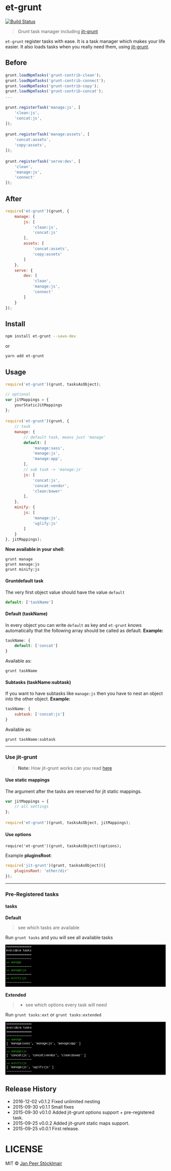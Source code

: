 # et-grunt
[![Build Status](https://travis-ci.org/JPeer264/et-grunt.svg?branch=master)](https://travis-ci.org/JPeer264/et-grunt)

> Grunt task manager including [jit-grunt](https://www.npmjs.com/package/jit-grunt)

`et-grunt` register tasks with ease. It is a task manager which makes your life easier. It also loads tasks when you really need them, using [jit-grunt](https://www.npmjs.com/package/jit-grunt).

## Before
```js
grunt.loadNpmTasks('grunt-contrib-clean');
grunt.loadNpmTasks('grunt-contrib-connect');
grunt.loadNpmTasks('grunt-contrib-copy');
grunt.loadNpmTasks('grunt-contrib-concat');
...

grunt.registerTask('manage:js', [
	'clean:js',
	'concat:js',
]);

grunt.registerTask('manage:assets', [
	'concat:assets',
	'copy:assets',
]);

grunt.registerTask('serve:dev', [
	'clean',
	'manage:js',
	'connect'
]);
```
## After
```js
require('et-grunt')(grunt, {
	manage: {
		js: [
			'clean:js',
			'concat:js'
		],
		assets: [
			'concat:assets',
			'copy:assets'
		]
	},
	serve: {
		dev: [
			'clean',
			'manage:js',
			'connect'
		]
	}
});
```

## Install

```sh
npm install et-grunt --save-dev
```

or

```sh
yarn add et-grunt
```

## Usage

```js
require('et-grunt')(grunt, tasksAsObject);
```

```js
// optional
var jitMappings = {
	yourStaticJitMappings
};

require('et-grunt')(grunt, {
	// task
	manage: {
		// default task, means just 'manage'
		default: [
			'manage:sass',
			'manage:js',
			'manage:app',
		],
		// sub task -> 'manage:js'
		js: [
			'concat:js',
			'concat:vendor',
			'clean:bower'
		],
	},
	minify: {
		js: [
			'manage:js',
			'uglify:js'
		]
	}
}, jitMappings);
```

**Now available in your shell:**
```shell
grunt manage
grunt manage:js
grunt minify:js
```

#### Gruntdefault task

The very first object value should have the value `default`

```js
default: ['taskName']
```

#### Default (taskName)

In every object you can write `default` as key and `et-grunt` knows automatically that the following array should be called as default.
**Example:**
```js
taskName: {
	default: ['concat']
}
```
Available as:
```shell
grunt taskName
```



#### Subtasks (taskName:subtask)

If you want to have subtasks like `manage:js` then you have to nest an object into the other object. **Example:**
```js
taskName: {
	subtask: ['concat:js']
}
```

Available as:
```shell
grunt taskName:subtask
```

---

### Use jit-grunt

> **Note:** How jit-grunt works can you read [here](https://github.com/shootaroo/jit-grunt)

#### Use static mappings

The argument after the tasks are reserved for jit static mappings.

```js
var jitMappings = {
	// all settings
};

require('et-grunt')(grunt, tasksAsObject, jitMappings);
```

#### Use options

`require('et-grunt')(grunt, tasksAsObject)(options);`

Example **pluginsRoot**:
```js
require('jit-grunt')(grunt, tasksAsObject)({
  	pluginsRoot: 'other/dir'
});
```
---

### Pre-Registered tasks

#### tasks

**Default**

> see which tasks are available

Run `grunt tasks` and you will see all available tasks

![](tasks.png)

**Extended**

> + see which options every task will need

Run `grunt tasks:ext` or `grunt tasks:extended`

![](tasks_ext.png)

## Release History

- 2016-12-02   v0.1.2   Fixed unlimited nesting
- 2015-09-30   v0.1.1   Small fixes
- 2015-09-30   v0.1.0   Added jit-grunt options support + pre-registered task.
- 2015-09-25   v0.0.2   Added jit-grunt static maps support.
- 2015-09-25   v0.0.1   First release.

# LICENSE

MIT © [Jan Peer Stöcklmair](https://www.jpeer.at)